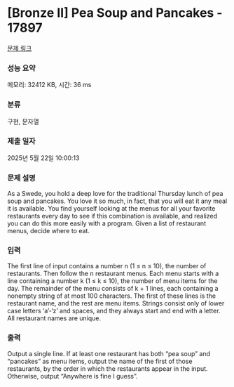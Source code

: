 # [Bronze II] Pea Soup and Pancakes - 17897 

[문제 링크](https://www.acmicpc.net/problem/17897) 

### 성능 요약

메모리: 32412 KB, 시간: 36 ms

### 분류

구현, 문자열

### 제출 일자

2025년 5월 22일 10:00:13

### 문제 설명

<p>As a Swede, you hold a deep love for the traditional Thursday lunch of pea soup and pancakes. You love it so much, in fact, that you will eat it any meal it is available. You find yourself looking at the menus for all your favorite restaurants every day to see if this combination is available, and realized you can do this more easily with a program. Given a list of restaurant menus, decide where to eat.</p>

### 입력 

 <p>The first line of input contains a number n (1 ≤ n ≤ 10), the number of restaurants. Then follow the n restaurant menus. Each menu starts with a line containing a number k (1 ≤ k ≤ 10), the number of menu items for the day. The remainder of the menu consists of k + 1 lines, each containing a nonempty string of at most 100 characters. The first of these lines is the restaurant name, and the rest are menu items. Strings consist only of lower case letters ‘a’-‘z’ and spaces, and they always start and end with a letter. All restaurant names are unique.</p>

### 출력 

 <p>Output a single line. If at least one restaurant has both “pea soup” and “pancakes” as menu items, output the name of the first of those restaurants, by the order in which the restaurants appear in the input. Otherwise, output “Anywhere is fine I guess”.</p>

